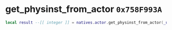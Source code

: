 # get_physinst_from_actor `0x758F993A`

```lua
local result --[[ integer ]] = natives.actor.get_physinst_from_actor(_unk0 --[[ integer ]])
```